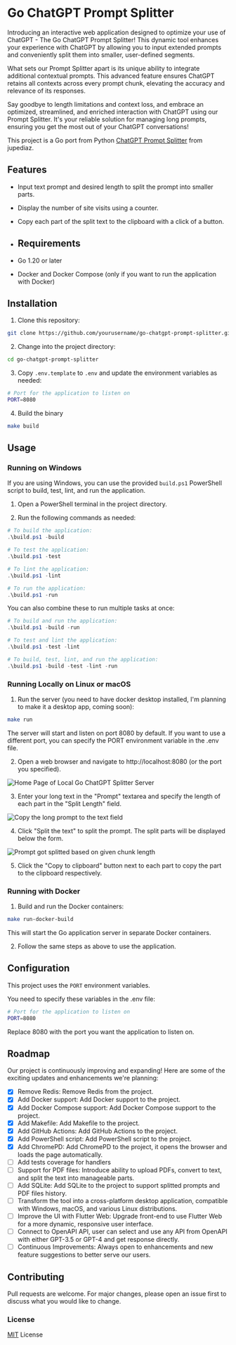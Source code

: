 # Go ChatGPT Prompt Splitter

Introducing an interactive web application designed to optimize your use of ChatGPT - The Go ChatGPT Prompt Splitter! This dynamic tool enhances your experience with ChatGPT by allowing you to input extended prompts and conveniently split them into smaller, user-defined segments.

What sets our Prompt Splitter apart is its unique ability to integrate additional contextual prompts. This advanced feature ensures ChatGPT retains all contexts across every prompt chunk, elevating the accuracy and relevance of its responses.

Say goodbye to length limitations and context loss, and embrace an optimized, streamlined, and enriched interaction with ChatGPT using our Prompt Splitter. It's your reliable solution for managing long prompts, ensuring you get the most out of your ChatGPT conversations!

This project is a Go port from Python [ChatGPT Prompt Splitter](https://github.com/jupediaz/chatgpt-prompt-splitter) from jupediaz.

## Features
- Input text prompt and desired length to split the prompt into smaller parts.
- Display the number of site visits using a counter.
- Copy each part of the split text to the clipboard with a click of a button.

- ## Requirements
- Go 1.20 or later
- Docker and Docker Compose (only if you want to run the application with Docker)

## Installation
 
1. Clone this repository:

```bash
git clone https://github.com/yourusername/go-chatgpt-prompt-splitter.git
```

2. Change into the project directory:
 
```bash
cd go-chatgpt-prompt-splitter
```

3. Copy `.env.template` to `.env` and update the environment variables as needed:

```bash
# Port for the application to listen on
PORT=8080
```

4. Build the binary

```bash
make build
```

## Usage

### Running on Windows

If you are using Windows, you can use the provided `build.ps1` PowerShell script to build, test, lint, and run the application.

1. Open a PowerShell terminal in the project directory.

2. Run the following commands as needed:

```powershell
# To build the application:
.\build.ps1 -build

# To test the application:
.\build.ps1 -test

# To lint the application:
.\build.ps1 -lint

# To run the application:
.\build.ps1 -run
```

You can also combine these to run multiple tasks at once:

```powershell
# To build and run the application:
.\build.ps1 -build -run

# To test and lint the application:
.\build.ps1 -test -lint

# To build, test, lint, and run the application:
.\build.ps1 -build -test -lint -run
```

### Running Locally on Linux or macOS

1. Run the server (you need to have docker desktop installed, I'm planning to make it a desktop app, coming soon):
```bash
make run
```

The server will start and listen on port 8080 by default. If you want to use a
different port, you can specify the PORT environment variable in the .env file.

2. Open a web browser and navigate to http://localhost:8080 (or the port you 
specified).

![Home Page of Local Go ChatGPT Splitter Server](static/images/go-chatgpt-prompt-splitter-start.png)

3. Enter your long text in the "Prompt" textarea and specify the length of each
part in the "Split Length" field.

![Copy the long prompt to the text field](static/images/go-chatgpt-prompt-splitter-input-text.png)

4. Click "Split the text" to split the prompt. The split parts will be displayed
below the form.

![Prompt got splitted based on given chunk length](static/images/go-chatgpt-prompt-split-complete.png)

5. Click the "Copy to clipboard" button next to each part to copy the part to
the clipboard respectively.

### Running with Docker

1. Build and run the Docker containers:
```bash
make run-docker-build
```
This will start the Go application server in separate Docker containers.

2. Follow the same steps as above to use the application.

## Configuration
This project uses the `PORT` environment variables.

You need to specify these variables in the .env file:

```bash
# Port for the application to listen on
PORT=8080
```

Replace 8080 with the port you want the application to listen on.

## Roadmap

Our project is continuously improving and expanding! Here are some of the exciting updates and enhancements we're planning:

- [x] Remove Redis: Remove Redis from the project.
- [x] Add Docker support: Add Docker support to the project.
- [x] Add Docker Compose support: Add Docker Compose support to the project.
- [x] Add Makefile: Add Makefile to the project.
- [x] Add GitHub Actions: Add GitHub Actions to the project.
- [x] Add PowerShell script: Add PowerShell script to the project.
- [x] Add ChromePD: Add ChromePD to the project, it opens the browser and loads the page automatically.
- [ ] Add tests coverage for handlers
- [ ] Support for PDF files: Introduce ability to upload PDFs, convert to text, and split the text into manageable parts.
- [ ] Add SQLite: Add SQLite to the project to support splitted prompts and PDF files history.
- [ ] Transform the tool into a cross-platform desktop application, compatible with Windows, macOS, and various Linux distributions.
- [ ] Improve the UI with Flutter Web: Upgrade front-end to use Flutter Web for a more dynamic, responsive user interface.
- [ ] Connect to OpenAPI API, user can select and use any API from OpenAPI with either GPT-3.5 or GPT-4 and get response directly. 
- [ ] Continuous Improvements: Always open to enhancements and new feature suggestions to better serve our users.

## Contributing
Pull requests are welcome. For major changes, please open an issue first to discuss what you would like to change.

### License

[MIT](https://choosealicense.com/licenses/mit/) License
